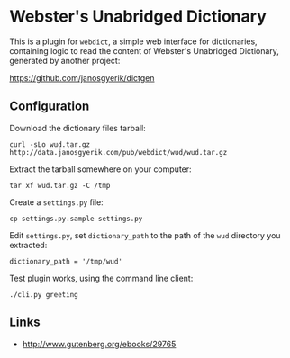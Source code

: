 Webster's Unabridged Dictionary
===============================

This is a plugin for `webdict`, a simple web interface for dictionaries,
containing logic to read the content of Webster's Unabridged Dictionary,
generated by another project:

https://github.com/janosgyerik/dictgen

Configuration
-------------

Download the dictionary files tarball:

    curl -sLo wud.tar.gz http://data.janosgyerik.com/pub/webdict/wud/wud.tar.gz
    
Extract the tarball somewhere on your computer:

    tar xf wud.tar.gz -C /tmp

Create a `settings.py` file:

    cp settings.py.sample settings.py

Edit `settings.py`, set `dictionary_path` to the path of the `wud` directory
you extracted:

    dictionary_path = '/tmp/wud'

Test plugin works, using the command line client:

    ./cli.py greeting

Links
-----

- http://www.gutenberg.org/ebooks/29765
